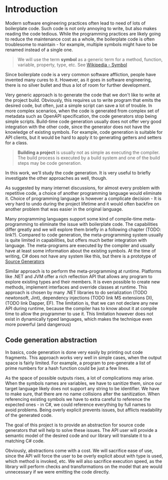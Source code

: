 # Introduction

Modern software engineering practices often lead to need of lots of boilerplate code.
Such code is not only annoying to write, but also makes reading the code tedious.
While the programming practices are likely going to reduce the maintenance cost as a whole,
the boilerplate code is often troublesome to maintain -
for example, multiple symbols might have to be renamed instead of a single one.

> We will use the term **symbol** as a generic term for a method, function, variable, property, type, etc. See [Wikipedia - Symbol](https://en.wikipedia.org/wiki/Symbol_(programming))

Since boilerplate code is a very common software affliction, people have invented many cures to it.
However, as it goes in software engineering, there is no silver bullet and thus a lot of room for further development.

Very generic approach is to generate the code that we don't like to write at the project build.
Obviously, this requires us to write program that emits the desired code, but often, just a simple script can save a lot of trouble.
In more complex scenarios, when the code is generated from complex set of metadata such as OpenAPI specification, the code generators stop being simple scripts.
Build-time code generation usually does not offer very good integration with the other code, since the generator does not have the knowledge of existing symbols.
For example, code generation is suitable for API clients, but it would be hard to apply it to generating getters and setters for a class.

> **Building a project** is usually not as simple as executing the compiler.
> The build process is executed by a build system and one of the build steps may be code generation.

In this work, we'll study the code generation. It is very useful to briefly investigate the other approaches as well, though.

As suggested by many internet discussions, for almost every problem with repetitive code, a choice of another programming language would eliminate it.
Choice of programming language is however a complicate decision -
It is very hard to undo during the project lifetime and it would often backfire on another problem that was easier in the original language.

Many programming languages support some kind of compile-time meta-programming to eliminate the issue with boilerplate code.
The capabilities differ greatly and we will explore them briefly in a following chapter (TODO: link?).
Compared to code generation, the meta-programming system usually is quite limited in capabilities, but offers much better integration with language.
The meta-programs are executed by the compiler and usually have at least some information about the existing symbols.
At the time of writing, C# does not have any system like this, but there is a prototype of [Source Generators](https://devblogs.microsoft.com/dotnet/introducing-c-source-generators/)

Similar approach is to perform the meta-programming at runtime.
Platforms like .NET and JVM offer a rich reflection API that allows any program to explore existing types and their members.
It is even possible to create new methods, implement interfaces and override classes at runtime.
This approach is chosen by many .NET libraries to do serialization (TODO newtonsoft, Jint), dependency injections (TODO link MS extensions DI),  (TODO link Dapper, EF).
The limitation is, that we can not declare any new API during runtime, because the compiler has to know about it at compile time to allow the programmer to use it.
This limitation however does not exist in dynamically typed languages, which makes the technique even more powerful (and dangerous)

## Code generation abstraction

In basics, code generation is done very easily by printing out code fragments.
This approach works very well in simple cases, when the output space is fairly limited.
For example, a program to pre-generate a list of prime numbers for a hash function could be just a few lines.

As the space of possible outputs rises, a lot of complications may arise.
When the symbols names are variables, we have to sanitize them, since our target language likely does not support any string to be identifier.
We have to make sure, that there are no name collisions after the sanitization.
When referencing existing symbols we have to extra careful to reference the expected ones -
in C#, we could reference everything by full names to avoid problems.
Being overly explicit prevents issues, but afflicts readability of the generated code.

The goal of this project is to provide an abstraction for source code generators that will help to solve these issues.
The API user will provide a semantic model of the desired code and our library will translate it to a matching C# code.

Obviously, abstractions come with a cost.
We will sacrifice ease of use, since the API will force the user to be overly explicit about with type is used, which method is invoked, etc.
We will also sacrifice execution speed, as the library will perform checks and transformations on the model that are would unnecessary if we were emitting the code directly.
